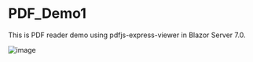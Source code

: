 # PDF_Demo1
This is PDF reader demo using pdfjs-express-viewer in Blazor Server 7.0. 

![image](https://user-images.githubusercontent.com/13105552/213916452-c2ba225c-b01f-43fc-a20a-ee61b38037f9.png)

